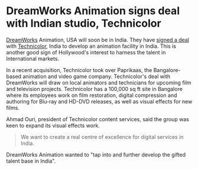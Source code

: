 # DreamWorks Animation signs deal with Indian studio, Technicolor

<a href="http://www.dreamworks.com/">DreamWorks</a> Animation, USA will soon be in India. They have <a href="http://www.ft.com/cms/s/0/51b7ece4-af74-11dc-880f-0000779fd2ac.html">signed a deal</a> with <a href="http://www.technicolor.com/">Technicolor</a>, India to develop an animation facility in India. This is another good sign of Hollywood's interest to harness the talent in International markets.

In a recent acquisition, Technicolor took over Paprikaas, the Bangalore-based animation and video game company. Technicolor's deal with DreamWorks will draw on local animators and technicians for upcoming film and television projects. Technicolor has a 100,000 sq ft site in Bangalore where its employees work on film restoration, digital compression and authoring for Blu-ray and HD-DVD releases, as well as visual effects for new films.

Ahmad Ouri, president of Technicolor content services, said the group was keen to expand its visual effects work.

> We want to create a real centre of excellence for digital services in India.

DreamWorks Animation wanted to "tap into and further develop the gifted talent base in India".
